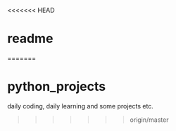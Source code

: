<<<<<<< HEAD
# readme
=======
# python_projects
daily coding, daily learning and some projects etc. 
>>>>>>> origin/master
